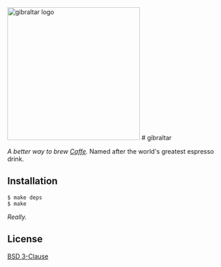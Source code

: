 <img src="https://raw.githubusercontent.com/pavlovml/gibraltar/master/resources/logo.svg" alt="gibraltar logo" width="300" />
# gibraltar

*A better way to brew [Caffe](http://caffe.berkeleyvision.org/).* Named after the world's greatest espresso drink.

## Installation

    $ make deps
    $ make

*Really.*

## License

[BSD 3-Clause](https://github.com/pavlovml/gibraltar/blob/master/LICENSE)
